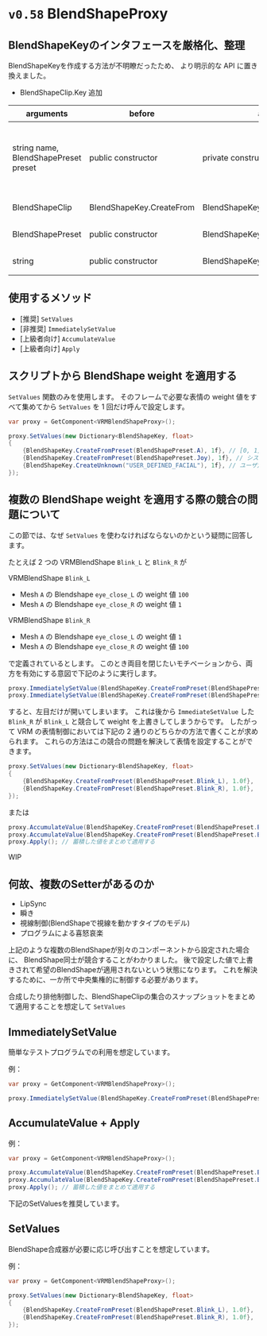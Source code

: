 # `v0.58` BlendShapeProxy

## BlendShapeKeyのインタフェースを厳格化、整理

BlendShapeKeyを作成する方法が不明瞭だったため、
より明示的な API に置き換えました。

* BlendShapeClip.Key 追加

| arguments                            | before                   | after                          | 備考                                                                                                                   |
|--------------------------------------|--------------------------|--------------------------------|------------------------------------------------------------------------------------------------------------------------|
| string name, BlendShapePreset preset | public constructor       | private constructor            | BlendShapePreset.Unknownのときの挙動が不明瞭だった。代わりに、CreateFromPreset または CreateUnknown を使用してください |
| BlendShapeClip                       | BlendShapeKey.CreateFrom | BlendShapeKey.CreateFromClip   | 他の関数に合わせて、名前を変更                                                                                         |
| BlendShapePreset                     | public constructor       | BlendShapeKey.CreateFromPreset | オーバーロードをやめて明示的な関数に変更                                                                               |
| string                               | public constructor       | BlendShapeKey.CreateUnknown    | オーバーロードをやめて明示的な関数に変更。                                                                             |

## 使用するメソッド

* [推奨] `SetValues`
* [非推奨] `ImmediatelySetValue`
* [上級者向け] `AccumulateValue`
* [上級者向け] `Apply`

## スクリプトから BlendShape weight を適用する

`SetValues` 関数のみを使用します。
そのフレームで必要な表情の weight 値をすべて集めてから `SetValues` を 1 回だけ呼んで設定します。

```csharp
var proxy = GetComponent<VRMBlendShapeProxy>();

proxy.SetValues(new Dictionary<BlendShapeKey, float>
{
    {BlendShapeKey.CreateFromPreset(BlendShapePreset.A), 1f}, // [0, 1] の範囲で Weight を指定
    {BlendShapeKey.CreateFromPreset(BlendShapePreset.Joy), 1f}, // システム定義の表情は enum で指定
    {BlendShapeKey.CreateUnknown("USER_DEFINED_FACIAL"), 1f}, // ユーザ定義の表情は string で指定
});
```

## 複数の BlendShape weight を適用する際の競合の問題について

この節では、なぜ `SetValues` を使わなければならないのかという疑問に回答します。

たとえば 2 つの VRMBlendShape `Blink_L` と `Blink_R` が

VRMBlendShape `Blink_L`

* Mesh `A` の Blendshape `eye_close_L` の weight 値 `100`
* Mesh `A` の Blendshape `eye_close_R` の weight 値 `1`

VRMBlendShape `Blink_R`

* Mesh `A` の Blendshape `eye_close_L` の weight 値 `1`
* Mesh `A` の Blendshape `eye_close_R` の weight 値 `100`

で定義されているとします。
このとき両目を閉じたいモチベーションから、両方を有効にする意図で下記のように実行します。

```csharp
proxy.ImmediatelySetValue(BlendShapeKey.CreateFromPreset(BlendShapePreset.Blink_L), 1.0f);
proxy.ImmediatelySetValue(BlendShapeKey.CreateFromPreset(BlendShapePreset.Blink_R), 1.0f);
```

すると、左目だけが開いてしまいます。
これは後から `ImmediateSetValue` した `Blink_R` が `Blink_L` と競合して weight を上書きしてしまうからです。
したがって VRM の表情制御においては下記の 2 通りのどちらかの方法で書くことが求められます。
これらの方法はこの競合の問題を解決して表情を設定することができます。

```csharp
proxy.SetValues(new Dictionary<BlendShapeKey, float>
{
    {BlendShapeKey.CreateFromPreset(BlendShapePreset.Blink_L), 1.0f},
    {BlendShapeKey.CreateFromPreset(BlendShapePreset.Blink_R), 1.0f},
});
```

または

```csharp
proxy.AccumulateValue(BlendShapeKey.CreateFromPreset(BlendShapePreset.Blink_L), 1.0f); // すぐに適用せずにたくわえる
proxy.AccumulateValue(BlendShapeKey.CreateFromPreset(BlendShapePreset.Blink_R), 1.0f);
proxy.Apply(); // 蓄積した値をまとめて適用する
```

WIP

## 何故、複数のSetterがあるのか

* LipSync
* 瞬き
* 視線制御(BlendShapeで視線を動かすタイプのモデル)
* プログラムによる喜怒哀楽

上記のような複数のBlendShapeが別々のコンポーネントから設定された場合に、
BlendShape同士が競合することがわかりました。
後で設定した値で上書きされて希望のBlendShapeが適用されないという状態になります。
これを解決するために、一か所で中央集権的に制御する必要があります。

合成したり排他制御した、BlendShapeClipの集合のスナップショットをまとめて適用することを想定して `SetValues`

## ImmediatelySetValue

簡単なテストプログラムでの利用を想定しています。

例：

```csharp
var proxy = GetComponent<VRMBlendShapeProxy>();

proxy.ImmediatelySetValue(BlendShapeKey.CreateFromPreset(BlendShapePreset.A), 1.0f);
```

## AccumulateValue + Apply

例：

```csharp
var proxy = GetComponent<VRMBlendShapeProxy>();

proxy.AccumulateValue(BlendShapeKey.CreateFromPreset(BlendShapePreset.Blink_L), 1.0f); // すぐに適用せずにたくわえる
proxy.AccumulateValue(BlendShapeKey.CreateFromPreset(BlendShapePreset.Blink_R), 1.0f);
proxy.Apply(); // 蓄積した値をまとめて適用する
```

下記のSetValuesを推奨しています。

## SetValues

BlendShape合成器が必要に応じ呼び出すことを想定しています。

例：

```csharp
var proxy = GetComponent<VRMBlendShapeProxy>();

proxy.SetValues(new Dictionary<BlendShapeKey, float>
{
    {BlendShapeKey.CreateFromPreset(BlendShapePreset.Blink_L), 1.0f},
    {BlendShapeKey.CreateFromPreset(BlendShapePreset.Blink_R), 1.0f},
});
```
